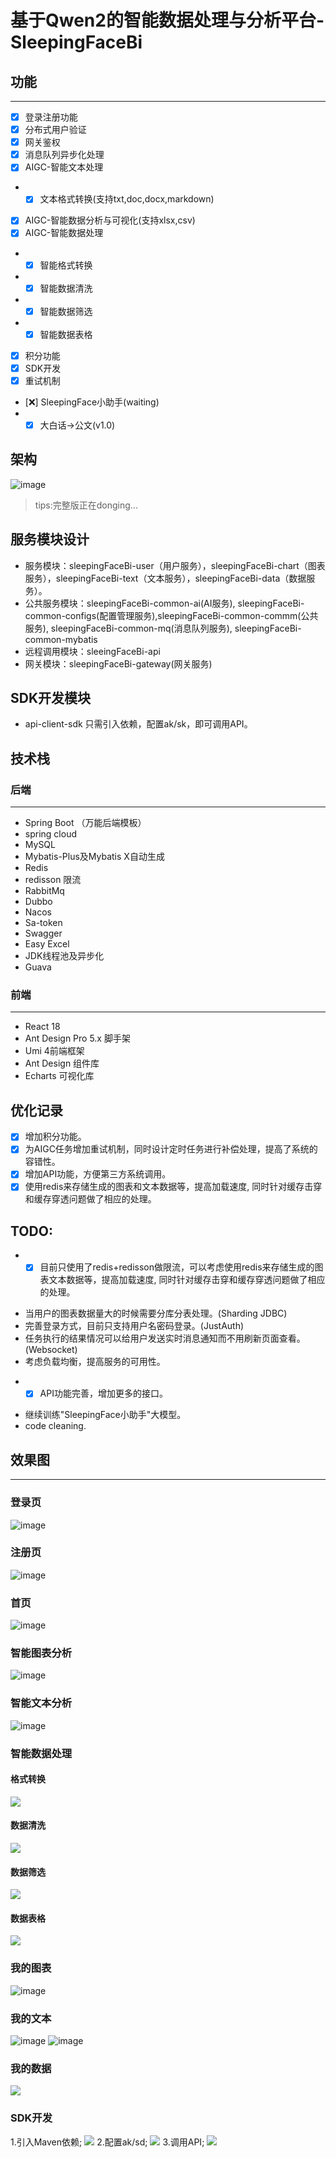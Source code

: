 # 基于Qwen2的智能数据处理与分析平台-SleepingFaceBi

## 功能
***
+ [x] 登录注册功能
+ [X] 分布式用户验证
+ [X] 网关鉴权
+ [x] 消息队列异步化处理
+ [x] AIGC-智能文本处理
+ + [x] 文本格式转换(支持txt,doc,docx,markdown)
+ [x] AIGC-智能数据分析与可视化(支持xlsx,csv)
+ [x] AIGC-智能数据处理
+ + [x] 智能格式转换
+ + [x] 智能数据清洗
+ + [x] 智能数据筛选
+ + [x] 智能数据表格
+ [x] 积分功能
+ [x] SDK开发
+ [x] 重试机制
+ [❌] SleepingFace小助手(waiting)
+ + [x] 大白话->公文(v1.0)

## 架构
![image](assest/Architecture.png)
> tips:完整版正在donging...

## 服务模块设计
- 服务模块：sleepingFaceBi-user（用户服务），sleepingFaceBi-chart（图表服务），sleepingFaceBi-text（文本服务），sleepingFaceBi-data（数据服务）。
- 公共服务模块：sleepingFaceBi-common-ai(AI服务), sleepingFaceBi-common-configs(配置管理服务),sleepingFaceBi-common-commm(公共服务), sleepingFaceBi-common-mq(消息队列服务), sleepingFaceBi-common-mybatis
- 远程调用模块：sleeingFaceBi-api
- 网关模块：sleepingFaceBi-gateway(网关服务)

## SDK开发模块
- api-client-sdk
只需引入依赖，配置ak/sk，即可调用API。

## 技术栈

### 后端
***
- Spring Boot （万能后端模板）
- spring cloud
- MySQL
- Mybatis-Plus及Mybatis X自动生成
- Redis
- redisson 限流
- RabbitMq
- Dubbo
- Nacos
- Sa-token
- Swagger
- Easy Excel
- JDK线程池及异步化
- Guava
### 前端
***
- React 18
- Ant Design Pro 5.x 脚手架
- Umi 4前端框架
- Ant Design 组件库
- Echarts 可视化库

## 优化记录
+ [x] 增加积分功能。
+ [x] 为AIGC任务增加重试机制，同时设计定时任务进行补偿处理，提高了系统的容错性。
+ [x] 增加API功能，方便第三方系统调用。
+ [x] 使用redis来存储生成的图表和文本数据等，提高加载速度, 同时针对缓存击穿和缓存穿透问题做了相应的处理。

## TODO:
+ + [x] 目前只使用了redis+redisson做限流，可以考虑使用redis来存储生成的图表文本数据等，提高加载速度, 同时针对缓存击穿和缓存穿透问题做了相应的处理。
- 当用户的图表数据量大的时候需要分库分表处理。(Sharding JDBC)
- 完善登录方式，目前只支持用户名密码登录。(JustAuth)
- 任务执行的结果情况可以给用户发送实时消息通知而不用刷新页面查看。(Websocket)
- 考虑负载均衡，提高服务的可用性。
+ + [x] API功能完善，增加更多的接口。
- 继续训练"SleepingFace小助手"大模型。
- code cleaning.

## 效果图
***
### 登录页
![image](assest/login.png)
### 注册页
![image](assest/register.png)
### 首页
![image](assest/MyInfo.png)
### 智能图表分析
![image](assest/智能图表分析.png)
### 智能文本分析
![image](assest/智能文本分析.png)
### 智能数据处理
#### 格式转换
![](assest/格式转换.png)
#### 数据清洗
![](assest/数据清洗.png)
#### 数据筛选
![](assest/筛选.png)
#### 数据表格
![](assest/表格生成.png)
### 我的图表
![image](assest/图表.png)
### 我的文本
![image](assest/文本.png)
![image](assest/text1.png)
### 我的数据
![](assest/我的数据.png)
### SDK开发
1.引入Maven依赖;
![](assest/API1.png)
2.配置ak/sd;
![](assest/API2.png)
3.调用API;
![](assest/API3.png)
